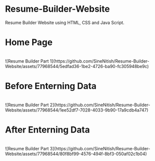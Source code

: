 # Resume-Builder-Website
Resume Builder Website using HTML, CSS and Java Script.
<br>
# Home Page
<br>
![Resume Builder Part 1](https://github.com/SineNitish/Resume-Builder-Website/assets/77968544/5edfad36-1be2-4726-ba90-fc305948be9c)

<br>
<h1> Before Enterning Data </h1>
<br>
![Resume Builder Part 2](https://github.com/SineNitish/Resume-Builder-Website/assets/77968544/1ee52df7-7028-4033-9b90-17a9cdb4a747)
<br>
<h1> After Enterning Data </h1>
<br>
![Resume Builder Part 3](https://github.com/SineNitish/Resume-Builder-Website/assets/77968544/80f8bf99-4576-494f-8bf3-050af02c1b04)
<br>
